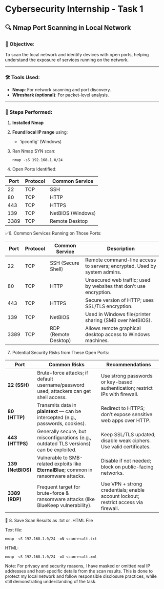 # Cybersecurity Internship - Task 1  
## 🔍 Nmap Port Scanning in Local Network

### 🧠 Objective:
To scan the local network and identify devices with open ports, helping understand the exposure of services running on the network.

---

### 🛠️ Tools Used:
- **Nmap**: For network scanning and port discovery.
- **Wireshark (optional)**: For packet-level analysis.

---

### 📶 Steps Performed:

1. **Installed Nmap**
2. **Found local IP range** using:
   - 'ipconfig' (Windows)
     
3. Ran Nmap SYN scan:

       nmap -sS 192.168.1.0/24
   
5. Open Ports Identified:

| Port | Protocol | Common Service    |
| ---- | -------- | ----------------- |
| 22   | TCP      | SSH               |
| 80   | TCP      | HTTP              |
| 443  | TCP      | HTTPS             |
| 139  | TCP      | NetBIOS (Windows) |
| 3389 | TCP      | Remote Desktop    |

✅6. Common Services Running on Those Ports:


| Port | Protocol | Common Service       | Description                                                              |
| ---- | -------- | -------------------- | ------------------------------------------------------------------------ |
| 22   | TCP      | SSH (Secure Shell)   | Remote command-line access to servers; encrypted. Used by system admins. |
| 80   | TCP      | HTTP                 | Unsecured web traffic; used by websites that don’t use encryption.       |
| 443  | TCP      | HTTPS                | Secure version of HTTP; uses SSL/TLS encryption.                         |
| 139  | TCP      | NetBIOS              | Used in Windows file/printer sharing (SMB over NetBIOS).                 |
| 3389 | TCP      | RDP (Remote Desktop) | Allows remote graphical desktop access to Windows machines.              |


7. Potential Security Risks from These Open Ports:

 | Port              | Common Risks                                                                            | Recommendations                                                                     |
| ----------------- | --------------------------------------------------------------------------------------- | ----------------------------------------------------------------------------------- |
| **22 (SSH)**      | Brute-force attacks; if default username/password used, attackers can get shell access. | Use strong passwords or key-based authentication; restrict IPs with firewall.       |
| **80 (HTTP)**     | Transmits data in **plaintext** — can be intercepted (e.g., passwords, cookies).        | Redirect to HTTPS; don’t expose sensitive web apps over HTTP.                       |
| **443 (HTTPS)**   | Generally secure, but misconfigurations (e.g., outdated TLS versions) can be exploited. | Keep SSL/TLS updated; disable weak ciphers. Use valid certificates.                 |
| **139 (NetBIOS)** | Vulnerable to SMB-related exploits like **EternalBlue**; common in ransomware attacks.  | Disable if not needed; block on public-facing networks.                             |
| **3389 (RDP)**    | Frequent target for brute-force & ransomware attacks (like BlueKeep vulnerability).     | Use VPN + strong credentials; enable account lockout; restrict access via firewall. |


💾 8. Save Scan Results as .txt or .HTML File

   Text file:

    nmap -sS 192.168.1.0/24 -oN scanresult.txt

   HTML:

    nmap -sS 192.168.1.0/24 -oX scanresult.xml


Note:
For privacy and security reasons, I have masked or omitted real IP addresses and host-specific details from the scan results. This is done to protect my local network and follow responsible disclosure practices, while still demonstrating understanding of the task.
